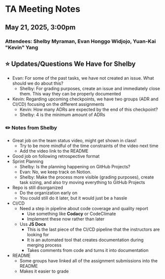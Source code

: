 # TA Meeting Notes

## May 21, 2025, 3:00pm

### Attendees: Shelby Myraman, Evan Honggo Widjojo, Yuan-Kai "Kevin" Yang

## ⭐ Updates/Questions We Have for Shelby
- Evan: For some of the past tasks, we have not created an issue. What should we do about this?
  - Shelby: For grading purposes, create an issue and immediately close them. This way they can be properly documented
- Kevin: Regarding upcoming checkpoints, we have two groups (ADR and CI/CD) focusing on the different assignments
  - Kevin: How many ADRs are expected by the end of this checkpoint?
  - Shelby: 4 is the minimum amount of ADRs

### ✏️ Notes from Shelby
- Great job on the team status video, might get shown in class!
  - Try to be more mindful of the time constraints of the video next time
  - Add the video link to the README
- Good job on following retrospective format
- Sprint Planning
  - Shelby: Is the planning happening on GitHub Projects?
  - Evan: No, we keep track on Notion.
  - Shelby: Make the process more visible (grading purposes), create task sizing, and also try moving everything to GitHub Projects
- Repo is still disorganized
  - Do the organization early on
  - You could still do it later, but it would just be a hassle
- CI/CD
  - Need a step in pipeline about code coverage and quality report
    - Use something like **Codacy** or CodeClimate
    - Implement these now rather than later
  - Uss **JS Docs**
    - This is the last piece of the CI/CD pipeline that the instructors are looking for
    - It is an automated tool that creates documentation during merging process
    - Takes comments from code and turns it into documentation
- README
  - Some groups have linked all of the assignment submissions into the README
  - Makes it easier to grade
